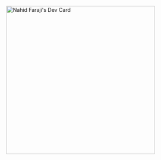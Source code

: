 <a href="https://app.daily.dev/Nahid5702"><img src="https://api.daily.dev/devcards/f1a3f8a9a411447faf2ae1498f13ae8e.png?r=4dz" width="400" alt="Nahid Faraji's Dev Card"/></a>
